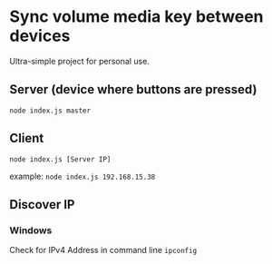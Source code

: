 # Sync volume media key between devices

Ultra-simple project for personal use.

## Server (device where buttons are pressed)
````
node index.js master
````

## Client
````
node index.js [Server IP]
````

example: `node index.js 192.168.15.38`

## Discover IP
### Windows
Check for IPv4 Address in command line `ipconfig`
